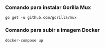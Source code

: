 ### Comando para instalar Gorilla Mux

```
go get -u github.com/gorilla/mux
```

### Comando para subir a imagem Docker

```
docker-compose up
```